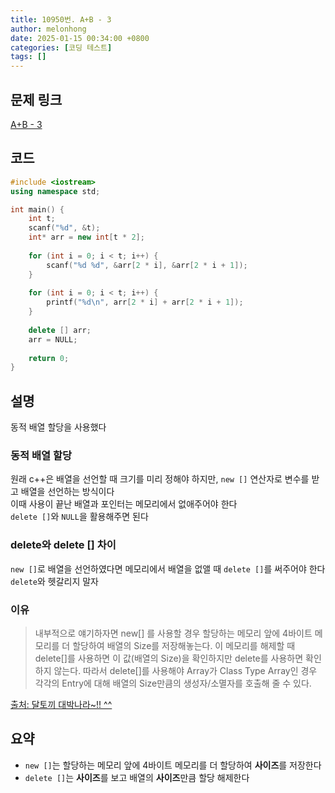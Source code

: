 ```yaml
---
title: 10950번. A+B - 3
author: melonhong
date: 2025-01-15 00:34:00 +0800
categories: [코딩 테스트]
tags: []
---
```


## 문제 링크
[A+B - 3](https://www.acmicpc.net/problem/10950)

## 코드

```c++
#include <iostream>
using namespace std;

int main() {
    int t;
    scanf("%d", &t);
    int* arr = new int[t * 2];
    
    for (int i = 0; i < t; i++) {
        scanf("%d %d", &arr[2 * i], &arr[2 * i + 1]);
    }
    
    for (int i = 0; i < t; i++) {
        printf("%d\n", arr[2 * i] + arr[2 * i + 1]);
    }
    
    delete [] arr;
    arr = NULL;
    
    return 0;
}
```


## 설명
동적 배열 할당을 사용했다

### 동적 배열 할당 
원래 c++은 배열을 선언할 때 크기를 미리 정해야 하지만, `new []` 연산자로 변수를 받고 배열을 선언하는 방식이다  
이때 사용이 끝난 배열과 포인터는 메모리에서 없애주어야 한다  
`delete []`와 `NULL`을 활용해주면 된다

### delete와 delete [] 차이
`new []`로 배열을 선언하였다면 메모리에서 배열을 없앨 때 `delete []`를 써주어야 한다  
`delete`와 헷갈리지 말자  

### 이유
> 내부적으로 얘기하자면 new[] 를 사용할 경우 할당하는 메모리 앞에 4바이트 메모리를 더 할당하여
배열의 Size를 저장해놓는다. 이 메모리를 해제할 때 delete[]를 사용하면 이 값(배열의 Size)을 확인하지만 delete를 사용하면 확인하지 않는다. 따라서 delete[]를 사용해야 Array가 Class Type Array인 경우 각각의 Entry에 대해 배열의 Size만큼의 생성자/소멸자를 호출해 줄 수 있다.  

[출처: 달토끼 대박나라~!! ^^](https://kuaaan.tistory.com/142)  


## 요약
- `new []`는 할당하는 메모리 앞에 4바이트 메모리를 더 할당하여 **사이즈**를 저장한다
- `delete []`는 **사이즈**를 보고 배열의 **사이즈**만큼 할당 해제한다